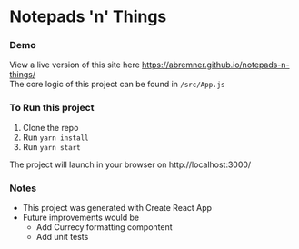 # Notepads 'n' Things

### Demo
View a live version of this site here https://abremner.github.io/notepads-n-things/  
The core logic of this project can be found in `/src/App.js`

### To Run this project
1. Clone the repo
2. Run `yarn install`
3. Run `yarn start`

The project will launch in your browser on http://localhost:3000/

### Notes
* This project was generated with Create React App
* Future improvements would be
  * Add Currecy formatting compontent
  * Add unit tests
